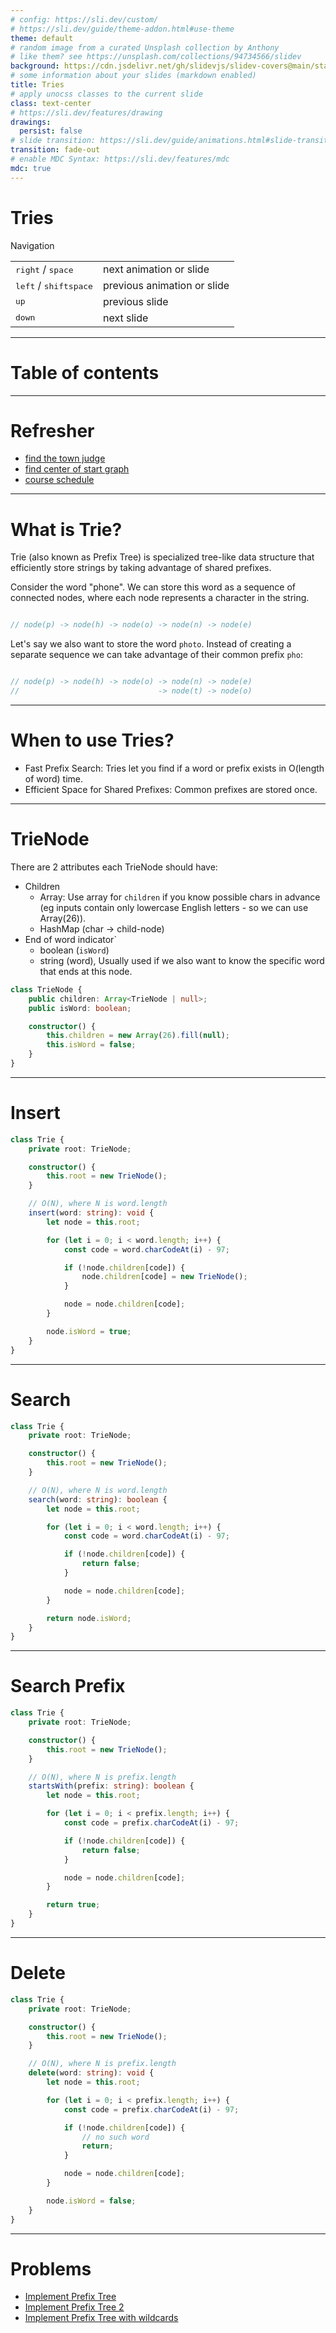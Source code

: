```yaml
---
# config: https://sli.dev/custom/
# https://sli.dev/guide/theme-addon.html#use-theme
theme: default
# random image from a curated Unsplash collection by Anthony
# like them? see https://unsplash.com/collections/94734566/slidev
background: https://cdn.jsdelivr.net/gh/slidevjs/slidev-covers@main/static/gSnIwHBKw3c.webp
# some information about your slides (markdown enabled)
title: Tries
# apply unocss classes to the current slide
class: text-center
# https://sli.dev/features/drawing
drawings:
  persist: false
# slide transition: https://sli.dev/guide/animations.html#slide-transitions
transition: fade-out
# enable MDC Syntax: https://sli.dev/features/mdc
mdc: true
---
```


# Tries

Navigation

|                                                     |                             |
| --------------------------------------------------- | --------------------------- |
| <kbd>right</kbd> / <kbd>space</kbd>                 | next animation or slide     |
| <kbd>left</kbd>  / <kbd>shift</kbd><kbd>space</kbd> | previous animation or slide |
| <kbd>up</kbd>                                       | previous slide              |
| <kbd>down</kbd>                                     | next slide                  |

<div class="abs-br m-6 text-xl">
  <a href="https://github.com/dzianis-dashkevich/discussion-club" target="_blank" class="slidev-icon-btn">
    <carbon:logo-github />
  </a>
</div>

---

# Table of contents

<div class="h-80 overflow-auto">
  <Toc minDepth="1" maxDepth="1" />
</div>

---

# Refresher

- [find the town judge](https://leetcode.com/problems/find-the-town-judge)
- [find center of start graph](https://leetcode.com/problems/find-center-of-star-graph)
- [course schedule](https://leetcode.com/problems/course-schedule/description)

---

# What is Trie?

Trie (also known as Prefix Tree) is specialized tree-like data structure that efficiently store strings by taking advantage of shared prefixes.

Consider the word "phone". We can store this word as a sequence of connected nodes, where each node represents a character in the string.

```ts

// node(p) -> node(h) -> node(o) -> node(n) -> node(e)

```

Let's say we also want to store the word `photo`. Instead of creating a separate sequence we can take advantage of their common prefix `pho`:

```ts

// node(p) -> node(h) -> node(o) -> node(n) -> node(e)
//                               -> node(t) -> node(o)  

```

---

# When to use Tries?

- Fast Prefix Search: Tries let you find if a word or prefix exists in O(length of word) time.
- Efficient Space for Shared Prefixes: Common prefixes are stored once.

---

# TrieNode

There are 2 attributes each TrieNode should have:

- Children
  - Array: Use array for `children` if you know possible chars in advance (eg inputs contain only lowercase English letters - so we can use Array(26)).
  - HashMap (char -> child-node)
- End of word indicator`
  - boolean (`isWord`)
  - string (word), Usually used if we also want to know the specific word that ends at this node.


```ts
class TrieNode {
    public children: Array<TrieNode | null>;
    public isWord: boolean;

    constructor() {
        this.children = new Array(26).fill(null);
        this.isWord = false;
    }
}
```
---

# Insert

```ts
class Trie {
    private root: TrieNode;

    constructor() {
        this.root = new TrieNode();
    }

    // O(N), where N is word.length
    insert(word: string): void {
        let node = this.root;

        for (let i = 0; i < word.length; i++) {
            const code = word.charCodeAt(i) - 97;

            if (!node.children[code]) {
                node.children[code] = new TrieNode();
            }

            node = node.children[code];
        }

        node.isWord = true;
    }
}
```

---

# Search

```ts
class Trie {
    private root: TrieNode;

    constructor() {
        this.root = new TrieNode();
    }

    // O(N), where N is word.length
    search(word: string): boolean {
        let node = this.root;

        for (let i = 0; i < word.length; i++) {
            const code = word.charCodeAt(i) - 97;

            if (!node.children[code]) {
                return false;
            }

            node = node.children[code];
        }

        return node.isWord;
    }
}
```

---

# Search Prefix

```ts
class Trie {
    private root: TrieNode;

    constructor() {
        this.root = new TrieNode();
    }

    // O(N), where N is prefix.length
    startsWith(prefix: string): boolean {
        let node = this.root;

        for (let i = 0; i < prefix.length; i++) {
            const code = prefix.charCodeAt(i) - 97;

            if (!node.children[code]) {
                return false;
            }

            node = node.children[code];
        }

        return true;
    }
}
```

---

# Delete

```ts
class Trie {
    private root: TrieNode;

    constructor() {
        this.root = new TrieNode();
    }

    // O(N), where N is prefix.length
    delete(word: string): void {
        let node = this.root;

        for (let i = 0; i < prefix.length; i++) {
            const code = prefix.charCodeAt(i) - 97;

            if (!node.children[code]) {
                // no such word
                return;
            }

            node = node.children[code];
        }

        node.isWord = false;
    }
}
```

---

# Problems

- [Implement Prefix Tree](https://leetcode.com/problems/implement-trie-prefix-tree/description)
- [Implement Prefix Tree 2](https://leetcode.com/problems/implement-trie-ii-prefix-tree/description)
- [Implement Prefix Tree with wildcards](https://leetcode.com/problems/design-add-and-search-words-data-structure/description)
